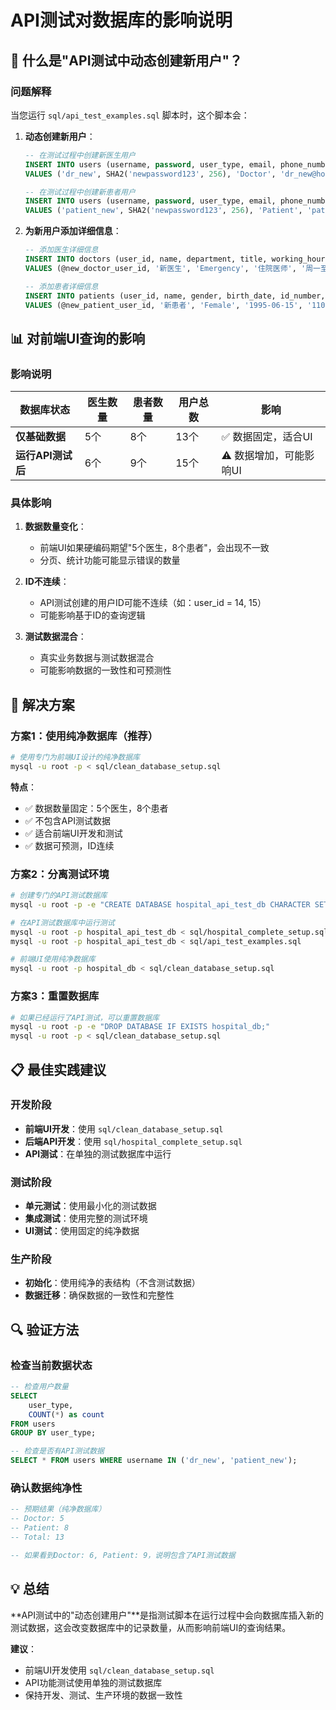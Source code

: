 # API测试对数据库的影响说明

## 🤔 **什么是"API测试中动态创建新用户"？**

### **问题解释**

当您运行 `sql/api_test_examples.sql` 脚本时，这个脚本会：

1. **动态创建新用户**：
   ```sql
   -- 在测试过程中创建新医生用户
   INSERT INTO users (username, password, user_type, email, phone_number) 
   VALUES ('dr_new', SHA2('newpassword123', 256), 'Doctor', 'dr_new@hospital.com', '13800138999');
   
   -- 在测试过程中创建新患者用户
   INSERT INTO users (username, password, user_type, email, phone_number) 
   VALUES ('patient_new', SHA2('newpassword123', 256), 'Patient', 'patient_new@email.com', '13900139999');
   ```

2. **为新用户添加详细信息**：
   ```sql
   -- 添加医生详细信息
   INSERT INTO doctors (user_id, name, department, title, working_hours) 
   VALUES (@new_doctor_user_id, '新医生', 'Emergency', '住院医师', '周一至周日 24小时');
   
   -- 添加患者详细信息
   INSERT INTO patients (user_id, name, gender, birth_date, id_number, phone_number) 
   VALUES (@new_patient_user_id, '新患者', 'Female', '1995-06-15', '110101199506150099', '13900139999');
   ```

## 📊 **对前端UI查询的影响**

### **影响说明**

| 数据库状态 | 医生数量 | 患者数量 | 用户总数 | 影响 |
|------------|----------|----------|----------|------|
| **仅基础数据** | 5个 | 8个 | 13个 | ✅ 数据固定，适合UI |
| **运行API测试后** | 6个 | 9个 | 15个 | ⚠️ 数据增加，可能影响UI |

### **具体影响**

1. **数据数量变化**：
   - 前端UI如果硬编码期望"5个医生，8个患者"，会出现不一致
   - 分页、统计功能可能显示错误的数量

2. **ID不连续**：
   - API测试创建的用户ID可能不连续（如：user_id = 14, 15）
   - 可能影响基于ID的查询逻辑

3. **测试数据混合**：
   - 真实业务数据与测试数据混合
   - 可能影响数据的一致性和可预测性

## 🎯 **解决方案**

### **方案1：使用纯净数据库（推荐）**

```bash
# 使用专门为前端UI设计的纯净数据库
mysql -u root -p < sql/clean_database_setup.sql
```

**特点**：
- ✅ 数据数量固定：5个医生，8个患者
- ✅ 不包含API测试数据
- ✅ 适合前端UI开发和测试
- ✅ 数据可预测，ID连续

### **方案2：分离测试环境**

```bash
# 创建专门的API测试数据库
mysql -u root -p -e "CREATE DATABASE hospital_api_test_db CHARACTER SET utf8mb4 COLLATE utf8mb4_unicode_ci;"

# 在API测试数据库中运行测试
mysql -u root -p hospital_api_test_db < sql/hospital_complete_setup.sql
mysql -u root -p hospital_api_test_db < sql/api_test_examples.sql

# 前端UI使用纯净数据库
mysql -u root -p hospital_db < sql/clean_database_setup.sql
```

### **方案3：重置数据库**

```bash
# 如果已经运行了API测试，可以重置数据库
mysql -u root -p -e "DROP DATABASE IF EXISTS hospital_db;"
mysql -u root -p < sql/clean_database_setup.sql
```

## 📋 **最佳实践建议**

### **开发阶段**
- **前端UI开发**：使用 `sql/clean_database_setup.sql`
- **后端API开发**：使用 `sql/hospital_complete_setup.sql`
- **API测试**：在单独的测试数据库中运行

### **测试阶段**
- **单元测试**：使用最小化的测试数据
- **集成测试**：使用完整的测试环境
- **UI测试**：使用固定的纯净数据

### **生产阶段**
- **初始化**：使用纯净的表结构（不含测试数据）
- **数据迁移**：确保数据的一致性和完整性

## 🔍 **验证方法**

### **检查当前数据状态**
```sql
-- 检查用户数量
SELECT 
    user_type,
    COUNT(*) as count
FROM users 
GROUP BY user_type;

-- 检查是否有API测试数据
SELECT * FROM users WHERE username IN ('dr_new', 'patient_new');
```

### **确认数据纯净性**
```sql
-- 预期结果（纯净数据库）
-- Doctor: 5
-- Patient: 8
-- Total: 13

-- 如果看到Doctor: 6, Patient: 9，说明包含了API测试数据
```

## 💡 **总结**

**API测试中的"动态创建用户"**是指测试脚本在运行过程中会向数据库插入新的测试数据，这会改变数据库中的记录数量，从而影响前端UI的查询结果。

**建议**：
- 前端UI开发使用 `sql/clean_database_setup.sql`
- API功能测试使用单独的测试数据库
- 保持开发、测试、生产环境的数据一致性